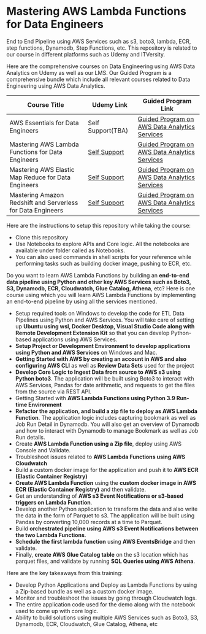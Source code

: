 # Mastering AWS Lambda Functions for Data Engineers
End to End Pipeline using AWS Services such as s3, boto3, lambda, ECR, step functions, Dynamodb, Step Functions, etc. This repository is related to our course in different platforms such as Udemy and ITVersity.

Here are the comprehensive courses on Data Engineering using AWS Data Analytics on Udemy as well as our LMS. Our Guided Program is a comprehensive bundle which include all relevant courses related to Data Engineering using AWS Data Analytics.

|Course Title|Udemy Link|Guided Program Link|
|---|---|---|
|AWS Essentials for Data Engineers|Self Support(TBA)|[Guided Program on AWS Data Analytics Services](https://itversity.com/bundle/data-engineering-using-aws-analytics)|
|Mastering AWS Lambda Functions for Data Engineers|[Self Support](https://www.udemy.com/course/mastering-aws-lambda-functions/?referralCode=3F0E4F315A5CABE89702)|[Guided Program on AWS Data Analytics Services](https://itversity.com/bundle/data-engineering-using-aws-analytics)|
|Mastering AWS Elastic Map Reduce for Data Engineers|[Self Support](https://www.udemy.com/course/mastering-aws-elastic-map-reduce-for-data-engineers/?referralCode=7B1DD34B3999E0A4BFF4)|[Guided Program on AWS Data Analytics Services](https://itversity.com/bundle/data-engineering-using-aws-analytics)|
|Mastering Amazon Redshift and Serverless for Data Engineers|[Self Support](https://www.udemy.com/course/mastering-amazon-redshift-and-serverless-for-data-engineers/?referralCode=B217ECEFED78F7CF9734)|[Guided Program on AWS Data Analytics Services](https://itversity.com/bundle/data-engineering-using-aws-analytics)|

Here are the instructions to setup this repository while taking the course:
* Clone this repository
* Use Notebooks to explore APIs and Core logic. All the notebooks are available under folder called as Notebooks.
* You can also used commands in shell scripts for your reference while performing tasks such as building docker image, pushing to ECR, etc.

Do you want to learn AWS Lambda Functions by building an **end-to-end data pipeline using Python and other key AWS Services such as Boto3, S3, Dynamodb, ECR, Cloudwatch, Glue Catalog, Athena**, etc? Here is one course using which you will learn AWS Lambda Functions by implementing an end-to-end pipeline by using all the services mentioned.

* Setup required tools on Windows to develop the code for ETL Data Pipelines using Python and AWS Services. You will take care of setting up **Ubuntu using wsl, Docker Desktop, Visual Studio Code along with Remote Development Extension Kit** so that you can develop Python-based applications using AWS Services.
* **Setup Project or Development Environment to develop applications using Python and AWS Services** on Windows and Mac.
* **Getting Started with AWS by creating an account in AWS and also configuring AWS CLI** as well as **Review Data Sets** used for the project
* **Develop Core Logic to Ingest Data from source to AWS s3 using Python boto3**. The application will be built using Boto3 to interact with AWS Services, Pandas for date arithmetic, and requests to get the files from the source via REST API.
* Getting Started with **AWS Lambda Functions using Python 3.9 Run-time Environment**
* **Refactor the application, and build a zip file to deploy as AWS Lambda Function**. The application logic includes capturing bookmark as well as Job Run Detail in Dynamodb. You will also get an overview of Dynamodb and how to interact with Dynamodb to manage Bookmark as well as Job Run details.
* Create **AWS Lambda Function using a Zip file**, deploy using AWS Console and Validate.
* Troubleshoot issues related to **AWS Lambda Functions using AWS Cloudwatch**
* Build a custom docker image for the application and push it to **AWS ECR (Elastic Container Registry)**
* **Create AWS Lambda Function** using the **custom docker image in AWS ECR (Elastic Container Registry)** and then validate.
* Get an understanding of **AWS s3 Event Notifications or s3-based triggers on Lambda Function**.
* Develop another Python application to transform the data and also write the data in the form of Parquet to s3. The application will be built using Pandas by converting 10,000 records at a time to Parquet.
* Build **orchestrated pipeline using AWS s3 Event Notifications between the two Lambda Functions**.
* **Schedule the first lambda function** using **AWS EventsBridge** and then validate.
* Finally, **create AWS Glue Catalog table** on the s3 location which has parquet files, and validate by running **SQL Queries using AWS Athena**.

Here are the key takeaways from this training:
* Develop Python Applications and Deploy as Lambda Functions by using a Zip-based bundle as well as a custom docker image.
* Monitor and troubleshoot the issues by going through Cloudwatch logs.
* The entire application code used for the demo along with the notebook used to come up with core logic.
* Ability to build solutions using multiple AWS Services such as Boto3, S3, Dynamodb, ECR, Cloudwatch, Glue Catalog, Athena, etc
